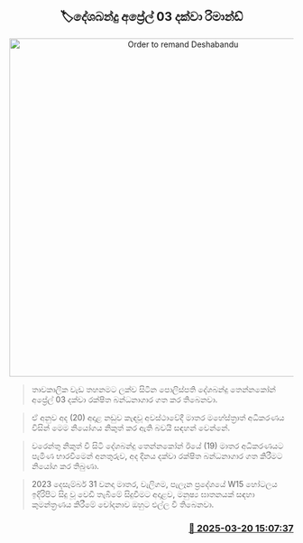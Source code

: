 <p align='center'><b><h2 align='center' title='Order to remand Deshabandu'>🏷දේශබන්දු අප්‍රේල් 03 දක්වා රිමාන්ඩ්</h2></b></p>
<p align='center'><img src='https://helakuru.sgp1.cdn.digitaloceanspaces.com/esana/images/lib/deshabandu-tennakoon-yi.jpg' width='600' alt='Order to remand Deshabandu'></p>

> තාවකාලික වැඩ තහනමට ලක්ව සිටින පොලිස්පති දේශබන්දු තෙන්නකෝන් අප්‍රේල් 03 දක්වා රක්ෂිත බන්ධනාගාර ගත කර තිබෙනවා.

> ඒ අනුව අද (20) අදාළ නඩුව කැඳවූ අවස්ථාවේදී මාතර මහේස්ත්‍රාත් අධිකරණය විසින් මෙම නියෝගය නිකුත් කර ඇති බවයි සඳහන් වෙන්නේ.

> වරෙන්තු නිකුත් වී සිටි දේශබන්දු තෙන්නකෝන් ඊයේ (19) මාතර අධිකරණයට පැමිණ භාරවීමෙන් අනතුරුව, අද දිනය දක්වා රක්ෂිත බන්ධනාගාර ගත කිරීමට නියෝග කර තිබුණා.

> 2023 දෙසැම්බර් 31 වනදා මාතර, වැලිගම, පැලෑන ප්‍රදේශයේ W15 හෝටලය ඉදිරිපිට සිදු වූ වෙඩි තැබීමේ සිදුවීමට අදාළව, මනුෂ්‍ය ඝාතනයක් සඳහා කුමන්ත්‍රණය කිරීමේ චෝදනාව ඔහුට එල්ල වී තිබෙනවා.



<h3 align='right'><a href='https://www.helakuru.lk/esana/p/108497/'>📅 2025-03-20 15:07:37</a></h3>
